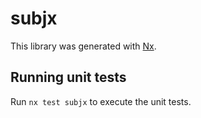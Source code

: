 # subjx

This library was generated with [Nx](https://nx.dev).

## Running unit tests

Run `nx test subjx` to execute the unit tests.
